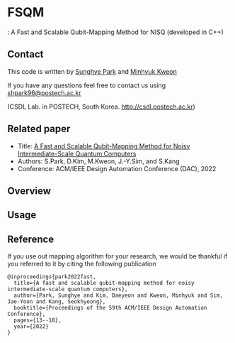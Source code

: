 # FSQM
: A Fast and Scalable Qubit-Mapping Method for NISQ (developed in C++)

## Contact
This code is written by [Sunghye Park](shpark96@postech.ac.kr) and [Minhyuk Kweon](mh.kweon@postech.ac.kr)

If you have any questions feel free to contact us using shpark96@postech.ac.kr

(CSDL Lab. in POSTECH, South Korea. http://csdl.postech.ac.kr)

## Related paper
- Title: [A Fast and Scalable Qubit-Mapping Method for Noisy Intermediate-Scale Quantum Computers](https://dl.acm.org/doi/abs/10.1145/3489517.3530402)
- Authors: S.Park, D.Kim, M.Kweon, J.-Y.Sim, and S.Kang
- Conference: ACM/IEEE Design Automation Conference (DAC), 2022

## Overview

## Usage

## Reference
If you use out mapping algorithm for your research, we would be thankful if you referred to it by citing the following publication
```
@inproceedings{park2022fast,
  title={A fast and scalable qubit-mapping method for noisy intermediate-scale quantum computers},
  author={Park, Sunghye and Kim, Daeyeon and Kweon, Minhyuk and Sim, Jae-Yoon and Kang, Seokhyeong},
  booktitle={Proceedings of the 59th ACM/IEEE Design Automation Conference},
  pages={13--18},
  year={2022}
}
```


